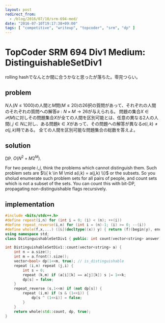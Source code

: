 ```yaml
---
layout: post
redirect_from:
  - /blog/2016/07/10/srm-694-med/
date: "2016-07-10T19:17:38+09:00"
tags: [ "competitive", "writeup", "topcoder", "srm", "dp" ]
---
```


# TopCoder SRM 694 Div1 Medium: DistinguishableSetDiv1

rolling hashでなんとか間に合うかなと思ったが落ちた。零完つらい。

## problem

$N$人($N \le 1000$)の人間と$M$問($M \le 20$)の$26$択の質問があって、それぞれの人間のそれぞれの質問への解答$a : N \times M \to 26$が与えられる。
問題の集合$X \in \mathcal{P}(M)$に対しその問題集合$X$が全ての人間を区別可能とは、任意の異なる$2$人の人間$i, j \in N$に対し、ある問題$k \in X$があって、その問題への解答が異なる$a(i,k) \ne a(j,k)$時である。
全ての人間を区別可能な問題集合の総数を答えよ。

## solution

DP. $O(N^2 + M2^M)$.

For two people $i, j$, think the problems which cannot distinguish them.
Such problem sets are $\\{ k \in M \mid a(i,k) = a(j,k) \\}$ or the subsets.
So you sholud enumerate such problem sets for all pairs of people, and count sets which is not a subset of the sets.
You can count this with bit-DP, propagating non-distinguishable flags recursively.

## implementation

``` c++
#include <bits/stdc++.h>
#define repeat(i,n) for (int i = 0; (i) < (n); ++(i))
#define repeat_reverse(i,n) for (int i = (n)-1; (i) >= 0; --(i))
#define whole(f,x,...) ([&](decltype((x)) y) { return (f)(begin(y), end(y), ## __VA_ARGS__); })(x)
using namespace std;
class DistinguishableSetDiv1 { public: int count(vector<string> answer); };

int DistinguishableSetDiv1::count(vector<string> a) {
    int n = a.size();
    int m = a.front().size();
    vector<bool> dp(1<<m, true); // is_distinguishable
    repeat (i,n) repeat (j,i) {
        int s = 0;
        repeat (k,m) if (a[i][k] == a[j][k]) s |= 1<<k;
        dp[s] = false;
    }
    repeat_reverse (s,1<<m) if (not dp[s]) {
        repeat (i,m) if (s & (1<<i)) {
            dp[s ^ (1<<i)] = false;
        }
    }
    return whole(std::count, dp, true);
}
```
